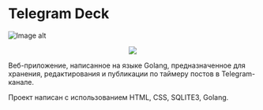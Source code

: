 # Telegram Deck
![Image alt]()
<p align="center">
  <img src="[http://some_place.com/image.png](https://github.com/JahnGeor/telegramdeck/blob/d9e9879db4b70eb450f95ec86e31d2b7989341d2/Golang%20Telegram%20Deck/telegram%20deck.PNG)" />
</p>
Веб-приложение, написанное на языке Golang, предназначенное для хранения, редактирования и публикации по таймеру постов в Telegram-канале.

Проект написан с использованием HTML, CSS, SQLITE3, Golang.


